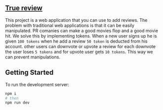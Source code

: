 ## [True review](https://truereview-frontend.vercel.app/)

This project is a web application that you can use to add reviews. The problem with traditional web applications is that it can be easily manipulated. PR comanies can make a good movies flop and a good movie hit. We solve this by implementing tokens. When a new user signs up he is given `100 tokens` when he add a review `50 token` is deducted from his account. other users can downvote or upvote a review for each downvote the user loses `5 tokens` and for upvote user gets `10 tokens`. This way we can prevent manipulations.

## Getting Started

To run the development server:

```bash
npm i
# then
npm run dev
```

